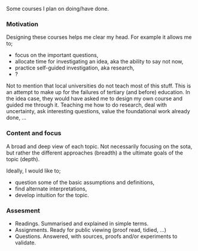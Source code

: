 Some courses I plan on doing/have done.

### Motivation

Designing these courses helps me clear my head. For example it allows me to;
* focus on the important questions, 
* allocate time for investigating an idea, aka the ability to say not now,
* practice self-guided investigation, aka research,
* ?

Not to mention that local universities do not teach most of this stuff. This is an attempt to make up for the failures of tertiary (and before) education. In the idea case, they would have asked me to design my own course and guided me through it. Teaching me how to do research, deal with uncertainty, ask interesting questions, value the foundational work already done, ...

### Content and focus

A broad and deep view of each topic. Not necessarily focusing on the sota, but rather the different approaches (breadth) a the ultimate goals of the topic (depth). 

Ideally, I would like to;
* question some of the basic assumptions and definitions,
* find alternate interpretations,
* develop intuition for the topic.

### Assesment

* Readings. Summarised and explained in simple terms.
* Assignments. Ready for public viewing (proof read, tidied, ...)
* Questions. Answered, with sources, proofs and/or experiments to validate.
